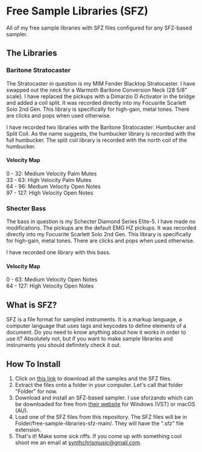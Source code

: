 # Free Sample Libraries (SFZ)
All of my free sample libraries with SFZ files configured for any SFZ-based sampler.

## The Libraries
### Baritone Stratocaster
The Stratocaster in question is my MIM Fender Blacktop Stratocaster. I have swapped out the neck for a Warmoth Baritone Conversion Neck (28 5/8" scale). I have replaced the pickups with a Dimarzio D Activator in the bridge and added a coil split. It was recorded directly into my Focusrite Scarlett Solo 2nd Gen. This library is specifically for high-gain, metal tones. There are clicks and pops when used otherwise.

I have recorded two libraries with the Baritone Stratocaster: Humbucker and Split Coil. As the name suggests, the humbucker library is recorded with the full humbucker. The split coil library is recorded with the north coil of the humbucker.

#### Velocity Map
0 - 32: Medium Velocity Palm Mutes  
33 - 63: High Velocity Palm Mutes  
64 - 96: Medium Velocity Open Notes  
97 - 127: High Velocity Open Notes  

### Shecter Bass
The bass in question is my Schecter Diamond Series Elite-5. I have made no modifications. The pickups are the default EMG HZ pickups. It was recorded directly into my Focusrite Scarlett Solo 2nd Gen. This library is specifically for high-gain, metal tones. There are clicks and pops when used otherwise.

I have recorded one library with this bass.

#### Velocity Map
0 - 63: Medium Velocity Open Notes  
64 - 127: High Velocity Open Notes

## What is SFZ?
SFZ is a file format for sampled instruments. It is a markup language, a computer language that uses tags and keycodes to define elements of a document. Do you need to know anything about how it works in order to use it? Absolutely not, but if you want to make sample libraries and instruments you should definitely check it out.

## How To Install

1. Click on [this link](https://github.com/lotkey/free-sample-libraries-sfz/archive/main.zip) to download all the samples and the SFZ files.  
2. Extract the files onto a folder in your computer. Let's call that folder "Folder" for now.
3. Download and install an SFZ-based sampler. I use sforzando which can be downloaded for free from [their website](https://www.plogue.com/products/sforzando.html) for Windows (VST) or macOS (AU).
4. Load one of the SFZ files from this repository. The SFZ files will be in Folder/free-sample-libraries-sfz-main/. They will have the ".sfz" file extension.
5. That's it! Make some sick riffs. If you come up with something cool shoot me an email at synthchrismusic@gmail.com.
